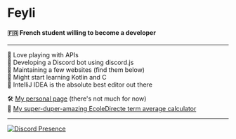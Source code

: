 # Feyli
#### 🇫🇷 French student willing to become a developer

***

📌 Love playing with APIs  
📌 Developing a Discord bot using discord.js  
📌 Maintaining a few websites (find them below)  
🦭 Might start learning Kotlin and C  
🖤 IntelliJ IDEA is the absolute best editor out there

🛠️ [My personal page](https://feyli.github.io) (there's not much for now)  
🧮 [My super-duper-amazing EcoleDirecte term average calculator](https://feyli.github.io/ecoledirecte-moyenne)

***

[![Discord Presence](https://lanyard.cnrad.dev/api/738852700816670822)](https://discord.com/users/738852700816670822)
